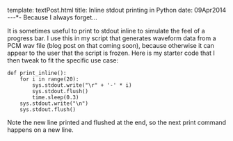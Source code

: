 template: textPost.html
title: Inline stdout printing in Python
date: 09Apr2014
-*-*-*-
Because I always forget...

It is sometimes useful to print to stdout inline to simulate the feel of a progress bar. I use this in my script that generates waveform data from a PCM wav file (blog post on that coming soon), because otherwise it can appear to the user that the script is frozen. Here is my starter code that I then tweak to fit the specific use case:

    def print_inline():
        for i in range(20):
            sys.stdout.write("\r" + '-' * i)
            sys.stdout.flush()
            time.sleep(0.3)
        sys.stdout.write("\n")
        sys.stdout.flush()

Note the new line printed and flushed at the end, so the next print command happens on a new line.
